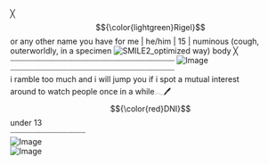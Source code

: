# 
╳ $${\color{lightgreen}Rigel}$$ or any other name you have for me | he/him | 15 | numinous (cough, outerworldly, in a specimen ![SMILE2_optimized](https://github.com/user-attachments/assets/7d0a2e2f-20e8-4066-971a-486d437407cd) way) body ╳
<br> ┈┈┈┈┈┈┈┈┈┈┈┈┈┈┈┈┈┈┈┈┈┈┈┈┈┈┈┈┈┈┈┈┈┈┈
![Image](https://github.com/user-attachments/assets/76c7f065-6fc8-40a8-989a-910fafebd1ff)
<br> ┈┈┈┈┈┈┈┈┈┈┈┈┈┈┈┈┈┈┈┈┈┈┈┈┈┈┈┈┈┈┈┈┈┈┈
<br> i ramble too much and i will jump you if i spot a mutual interest
<br> around to watch people once in a while𓂃🖊
<br> $${\color{red}DNI}$$	under 13
<br> ┈┈┈┈┈┈┈┈┈┈┈┈┈┈┈┈
<br>![Image](https://github.com/user-attachments/assets/22ecc613-f4dd-49f5-82c6-309fa5d83639)
<br>![Image](https://github.com/user-attachments/assets/1ba0dc51-6522-429a-bca7-a00fab045c1e)

